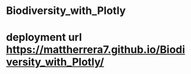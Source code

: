 # Biodiversity_with_Plotly

# deployment url https://mattherrera7.github.io/Biodiversity_with_Plotly/